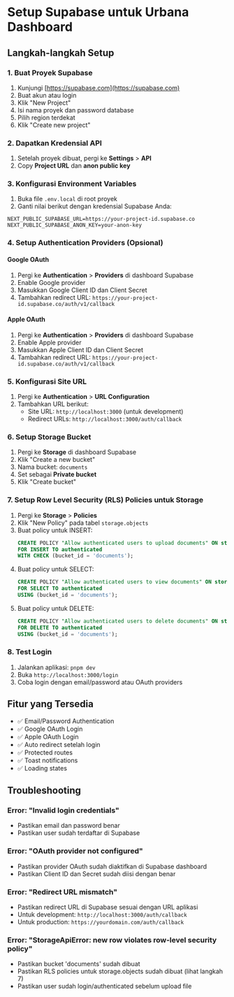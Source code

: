 # Setup Supabase untuk Urbana Dashboard

## Langkah-langkah Setup

### 1. Buat Proyek Supabase
1. Kunjungi [https://supabase.com](https://supabase.com)
2. Buat akun atau login
3. Klik "New Project"
4. Isi nama proyek dan password database
5. Pilih region terdekat
6. Klik "Create new project"

### 2. Dapatkan Kredensial API
1. Setelah proyek dibuat, pergi ke **Settings** > **API**
2. Copy **Project URL** dan **anon public key**

### 3. Konfigurasi Environment Variables
1. Buka file `.env.local` di root proyek
2. Ganti nilai berikut dengan kredensial Supabase Anda:

```env
NEXT_PUBLIC_SUPABASE_URL=https://your-project-id.supabase.co
NEXT_PUBLIC_SUPABASE_ANON_KEY=your-anon-key
```

### 4. Setup Authentication Providers (Opsional)

#### Google OAuth
1. Pergi ke **Authentication** > **Providers** di dashboard Supabase
2. Enable Google provider
3. Masukkan Google Client ID dan Client Secret
4. Tambahkan redirect URL: `https://your-project-id.supabase.co/auth/v1/callback`

#### Apple OAuth
1. Pergi ke **Authentication** > **Providers** di dashboard Supabase
2. Enable Apple provider
3. Masukkan Apple Client ID dan Client Secret
4. Tambahkan redirect URL: `https://your-project-id.supabase.co/auth/v1/callback`

### 5. Konfigurasi Site URL
1. Pergi ke **Authentication** > **URL Configuration**
2. Tambahkan URL berikut:
   - Site URL: `http://localhost:3000` (untuk development)
   - Redirect URLs: `http://localhost:3000/auth/callback`

### 6. Setup Storage Bucket
1. Pergi ke **Storage** di dashboard Supabase
2. Klik "Create a new bucket"
3. Nama bucket: `documents`
4. Set sebagai **Private bucket**
5. Klik "Create bucket"

### 7. Setup Row Level Security (RLS) Policies untuk Storage
1. Pergi ke **Storage** > **Policies**
2. Klik "New Policy" pada tabel `storage.objects`
3. Buat policy untuk INSERT:
   ```sql
   CREATE POLICY "Allow authenticated users to upload documents" ON storage.objects
   FOR INSERT TO authenticated
   WITH CHECK (bucket_id = 'documents');
   ```
4. Buat policy untuk SELECT:
   ```sql
   CREATE POLICY "Allow authenticated users to view documents" ON storage.objects
   FOR SELECT TO authenticated
   USING (bucket_id = 'documents');
   ```
5. Buat policy untuk DELETE:
   ```sql
   CREATE POLICY "Allow authenticated users to delete documents" ON storage.objects
   FOR DELETE TO authenticated
   USING (bucket_id = 'documents');
   ```

### 8. Test Login
1. Jalankan aplikasi: `pnpm dev`
2. Buka `http://localhost:3000/login`
3. Coba login dengan email/password atau OAuth providers

## Fitur yang Tersedia

- ✅ Email/Password Authentication
- ✅ Google OAuth Login
- ✅ Apple OAuth Login
- ✅ Auto redirect setelah login
- ✅ Protected routes
- ✅ Toast notifications
- ✅ Loading states

## Troubleshooting

### Error: "Invalid login credentials"
- Pastikan email dan password benar
- Pastikan user sudah terdaftar di Supabase

### Error: "OAuth provider not configured"
- Pastikan provider OAuth sudah diaktifkan di Supabase dashboard
- Pastikan Client ID dan Secret sudah diisi dengan benar

### Error: "Redirect URL mismatch"
- Pastikan redirect URL di Supabase sesuai dengan URL aplikasi
- Untuk development: `http://localhost:3000/auth/callback`
- Untuk production: `https://yourdomain.com/auth/callback`

### Error: "StorageApiError: new row violates row-level security policy"
- Pastikan bucket 'documents' sudah dibuat
- Pastikan RLS policies untuk storage.objects sudah dibuat (lihat langkah 7)
- Pastikan user sudah login/authenticated sebelum upload file